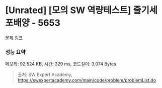 # [Unrated] [모의 SW 역량테스트] 줄기세포배양 - 5653 

[문제 링크](https://swexpertacademy.com/main/code/problem/problemDetail.do?contestProbId=AWXRJ8EKe48DFAUo) 

### 성능 요약

메모리: 92,524 KB, 시간: 329 ms, 코드길이: 3,074 Bytes



> 출처: SW Expert Academy, https://swexpertacademy.com/main/code/problem/problemList.do